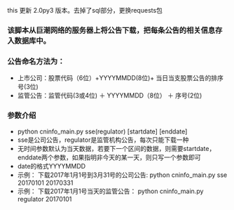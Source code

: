 this
更新 2.0py3 版本。去掉了sql部分，更换requests包

### 该脚本从巨潮网络的服务器上将公告下载，把每条公告的相关信息存入数据库中。

### 公告命名方法为：
* 上市公司：股票代码（6位）+YYYYMMDD(8位)+ 当日当支股票公告的排序号(3位)
* 监管公告：监管代码(3或4位) ＋ YYYYMMDD（8位） ＋ 序号(2位)

### 参数介绍
* python cninfo_main.py sse(regulator) [startdate] [enddate]
* sse是公司公告，regulator是监管机构公告，每次只能下载一种
* 无时间参数默认为当天数据，若要下一个区间的数据，则需要startdate，enddate两个参数，如果指明非今天的某一天，则只写一个参数即可
* date的格式YYYYMMDD
* 示例： 下载2017年1月1号到3月31号的公司公告: python cninfo_main.py sse 20170101 20170331
* 示例： 下载2017年1月1号当天的监管公告： python cninfo_main.py regulator 20170101